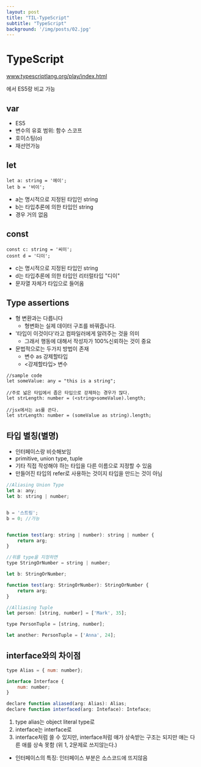 ```yaml
---
layout: post
title: "TIL-TypeScript"
subtitle: "TypeScript"
background: '/img/posts/02.jpg'
---
```


# TypeScript

www.typescriptlang.org/play/index.html

에서 ES5랑 비교 가능

## var
- ES5
- 변수의 유효 범위: 함수 스코프
- 호이스팅(o)
- 재선언가능

## let
```
let a: string = '에이';
let b = '비이';
```
- a는 명시적으로 지정된 타입인 string
- b는 타입추론에 의한 타입인 string
- 경우 거의 없음

## const
```
const c: string = '씨이';
cosnt d = '디이';
```
- c는 명시적으로 지정된 타입인 string
- d는 타입추론에 의한 타입인 리터럴타입 "디이"
- 문자열 자체가 타입으로 들어옴

## Type assertions
- 형 변환과는 다릅니다
    - 형변화는 실제 데이터 구조를 바꿔줍니다.
- '타입이 이것이다'라고 컴파일러에게 알려주는 것을 의미
    - 그래서 행동에 대해서 작성자가 100%신뢰하는 것이 중요
- 문법적으로는 두가지 방법이 존재
    - 변수 as 강제할타입
    - <강제할타입> 변수

```
//sample code
let someValue: any = "this is a string";

//주로 넓은 타입에서 좁은 타입으로 강제하는 경우가 많다.
let strLength: number = (<string>someValue).length;

//jsx에서는 as를 쓴다.
let strLength: number = (someValue as string).length;
```

## 타입 별칭(별명)
- 인터페이스랑 비슷해보임
- primitive, union type, tuple
- 기타 직접 작성해야 하는 타입을 다른 이름으로 지정할 수 있음
- 만들어진 타입의 refer로 사용하는 것이지 타입을 만드는 것이 아님

```JAVASCRIPT
//Aliasing Union Type
let a: any;
let b: string | number;


b = '스트링';
b = 0; //가능


function test(arg: string | number): string | number {
    return arg;
}

//위를 type을 지정하면
type StringOrNumber = string | number;

let b: StringOrNumber;

function test(arg: StringOrNumber): StringOrNumber {
    return arg;
}
```

```JAVASCRIPT
//Alliasing Tuple
let person: [string, number] = ['Mark', 35];

type PersonTuple = [string, number];

let another: PersonTuple = ['Anna', 24];
```

## interface와의 차이점
```JAVASCRIPT
type Alias = { num: number};

interface Interface {
    num: number;
}

declare function aliased(arg: Alias): Alias;
declare function interfaced(arg: Inteface): Inteface;

```
1. type alias는 object literal type로
2. interface는 interface로
3. interface처럼 쓸 수 있지만, interface처럼 얘가 상속받는 구조는 되지만 얘는 다른 애를 상속 못함 (위 1, 2문제로 쓰지않는다.)

* 인터페이스의 특징: 인터페이스 부분은 소스코드에 뜨지않음